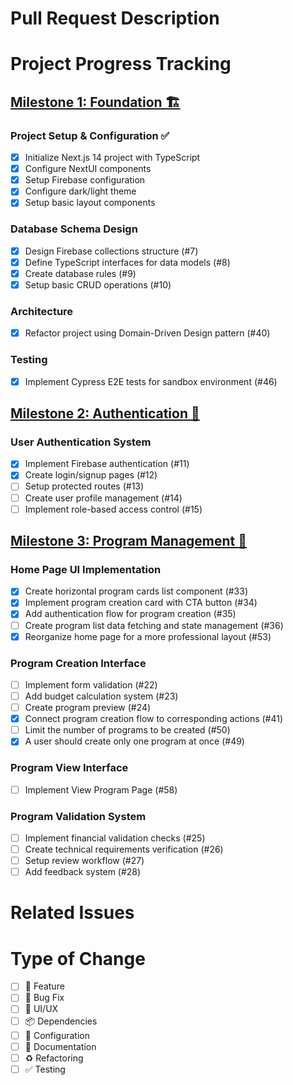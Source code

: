 # Pull Request Description
<!-- Please provide a brief description of your changes -->

# Project Progress Tracking

## [Milestone 1: Foundation 🏗️](https://github.com/ludorival/neo-republic/milestone/1)

### Project Setup & Configuration ✅
- [x] Initialize Next.js 14 project with TypeScript
- [x] Configure NextUI components
- [x] Setup Firebase configuration
- [x] Configure dark/light theme
- [x] Setup basic layout components

### Database Schema Design
- [x] Design Firebase collections structure (#7)
- [x] Define TypeScript interfaces for data models (#8)
- [x] Create database rules (#9)
- [x] Setup basic CRUD operations (#10)

### Architecture
- [x] Refactor project using Domain-Driven Design pattern (#40)

### Testing
- [x] Implement Cypress E2E tests for sandbox environment (#46)

## [Milestone 2: Authentication 🔐](https://github.com/ludorival/neo-republic/milestone/2)

### User Authentication System
- [x] Implement Firebase authentication (#11)
- [x] Create login/signup pages (#12)
- [ ] Setup protected routes (#13)
- [ ] Create user profile management (#14)
- [ ] Implement role-based access control (#15)

## [Milestone 3: Program Management 📝](https://github.com/ludorival/neo-republic/milestone/3)

### Home Page UI Implementation
- [x] Create horizontal program cards list component (#33)
- [x] Implement program creation card with CTA button (#34)
- [x] Add authentication flow for program creation (#35)
- [ ] Create program list data fetching and state management (#36)
- [x] Reorganize home page for a more professional layout (#53)

### Program Creation Interface
- [ ] Implement form validation (#22)
- [ ] Add budget calculation system (#23)
- [ ] Create program preview (#24)
- [x] Connect program creation flow to corresponding actions (#41)
- [ ] Limit the number of programs to be created (#50)
- [x] A user should create only one program at once (#49)

### Program View Interface
- [ ] Implement View Program Page (#58)

### Program Validation System
- [ ] Implement financial validation checks (#25)
- [ ] Create technical requirements verification (#26)
- [ ] Setup review workflow (#27)
- [ ] Add feedback system (#28)

# Related Issues
<!-- Please link any related issues here -->

# Type of Change
<!-- Please check the one that applies to this PR using "x". -->
- [ ] 🎉 Feature
- [ ] 🐛 Bug Fix
- [ ] 💄 UI/UX
- [ ] 📦 Dependencies
- [ ] 🔧 Configuration
- [ ] 📝 Documentation
- [ ] ♻️ Refactoring
- [ ] ✅ Testing 